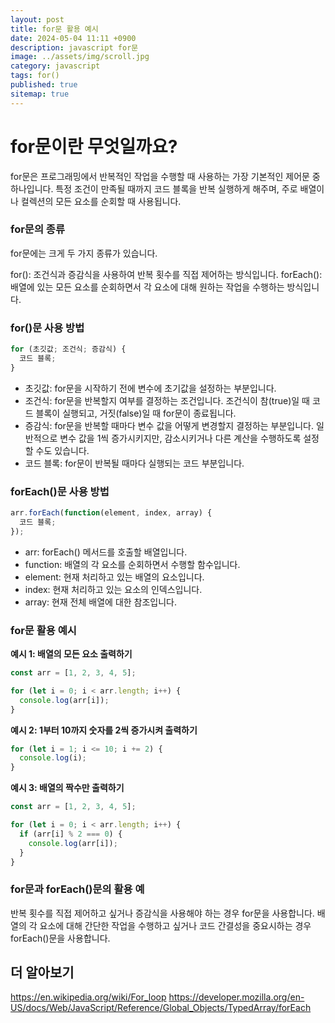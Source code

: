 ```yaml
---
layout: post
title: for문 활용 예시
date: 2024-05-04 11:11 +0900
description: javascript for문
image: ../assets/img/scroll.jpg
category: javascript
tags: for()
published: true
sitemap: true
---
```


# for문이란 무엇일까요?

for문은 프로그래밍에서 반복적인 작업을 수행할 때 사용하는 가장 기본적인 제어문 중 하나입니다. 특정 조건이 만족될 때까지 코드 블록을 반복 실행하게 해주며, 주로 배열이나 컬렉션의 모든 요소를 순회할 때 사용됩니다.

### for문의 종류

for문에는 크게 두 가지 종류가 있습니다.

for(): 조건식과 증감식을 사용하여 반복 횟수를 직접 제어하는 방식입니다.
forEach(): 배열에 있는 모든 요소를 순회하면서 각 요소에 대해 원하는 작업을 수행하는 방식입니다.

### for()문 사용 방법

````javascript
for (초깃값; 조건식; 증감식) {
  코드 블록;
}
````

- 초깃값: for문을 시작하기 전에 변수에 초기값을 설정하는 부분입니다.
- 조건식: for문을 반복할지 여부를 결정하는 조건입니다. 조건식이 참(true)일 때 코드 블록이 실행되고, 거짓(false)일 때 for문이 종료됩니다.
- 증감식: for문을 반복할 때마다 변수 값을 어떻게 변경할지 결정하는 부분입니다. 일반적으로 변수 값을 1씩 증가시키지만, 감소시키거나 다른 계산을 수행하도록 설정할 수도 있습니다.
- 코드 블록: for문이 반복될 때마다 실행되는 코드 부분입니다.


### forEach()문 사용 방법

````javascript
arr.forEach(function(element, index, array) {
  코드 블록;
});
````

- arr: forEach() 메서드를 호출할 배열입니다.
- function: 배열의 각 요소를 순회하면서 수행할 함수입니다.
- element: 현재 처리하고 있는 배열의 요소입니다.
- index: 현재 처리하고 있는 요소의 인덱스입니다.
- array: 현재 전체 배열에 대한 참조입니다.

### for문 활용 예시

**예시 1: 배열의 모든 요소 출력하기**

````javascript
const arr = [1, 2, 3, 4, 5];

for (let i = 0; i < arr.length; i++) {
  console.log(arr[i]);
}
````

**예시 2: 1부터 10까지 숫자를 2씩 증가시켜 출력하기**

````javascript
for (let i = 1; i <= 10; i += 2) {
  console.log(i);
}
````

**예시 3: 배열의 짝수만 출력하기**

````javascript
const arr = [1, 2, 3, 4, 5];

for (let i = 0; i < arr.length; i++) {
  if (arr[i] % 2 === 0) {
    console.log(arr[i]);
  }
}
````
### for문과 forEach()문의 활용 예

반복 횟수를 직접 제어하고 싶거나 증감식을 사용해야 하는 경우 for문을 사용합니다.
배열의 각 요소에 대해 간단한 작업을 수행하고 싶거나 코드 간결성을 중요시하는 경우 forEach()문을 사용합니다.
## 더 알아보기

https://en.wikipedia.org/wiki/For_loop
https://developer.mozilla.org/en-US/docs/Web/JavaScript/Reference/Global_Objects/TypedArray/forEach

